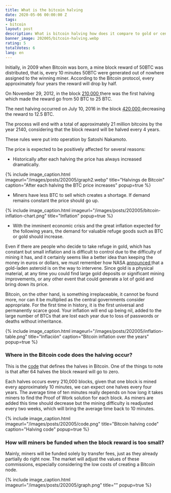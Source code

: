 ```yaml
---
title: What is the bitcoin halving
date: 2020-05-06 00:00:00 Z
tags:
- bitcoin
layout: post
description: What is bitcoin halving how does it compare to gold or central banks
banner_image: 202005/bitcoin-halving.webp
rating: 5
totalVotes: 6
lang: en
---
```


Initially, in 2009 when Bitcoin was born, a mine block reward of 50BTC was distributed, that is, every 10 minutes 50BTC were generated out of nowhere assigned to the winning miner. According to the Bitcoin protocol, every approximately four years the reward will drop by half.

<!--more-->

On November 29, 2012, in the block <a rel="nofollow" href="https://www.blockchain.com/btc/block/000000000000048b95347e83192f69cf0366076336c639f9b7228e9ba171342e"> 210,000 </a> there was the first halving which made the reward go from 50 BTC to 25 BTC.

The next halving occurred on July 10, 2016 in the block <a rel="nofollow" href="https://www.blockchain.com/btc/block/000000000000000002cce816c0ab2c5c269cb081896b7dcb34b8422d6b74ffa1"> 420,000 </a> decreasing the reward to 12.5 BTC.

The process will end with a total of approximately 21 million bitcoins by the year 2140, considering that the block reward will be halved every 4 years.

These rules were put into operation by Satoshi Nakamoto.

The price is expected to be positively affected for several reasons:

- Historically after each halving the price has always increased dramatically.

{% include image_caption.html imageurl="/images/posts/202005/graph2.webp" title="Halvings de Bitcoin" caption="After each halving the BTC price increases" popup=true %}

- Miners have less BTC to sell which creates a shortage. If demand remains constant the price should go up.

{% include image_caption.html imageurl="/images/posts/202005/bitcoin-inflation-chart.png" title="Inflation" popup=true %}

- With the imminent economic crisis and the great inflation expected for the following years, the demand for valuable refuge goods such as BTC or gold should increase.

Even if there are people who decide to take refuge in gold, which has constant but small inflation and is difficult to control due to the difficulty of mining it has, and it certainly seems like a better idea than keeping the money in euros or dollars, we must remember how NASA <a rel = "nofollow" href = "https://www.foxnews.com/science/nasa-headed-towards-giant-golden-asteroid-that-could-make-everyone-on-earth-a-billionaire" > announced </a> that a gold-laden asteroid is on the way to intervene. Since gold is a physical material, at any time you could find large gold deposits or significant mining improvements, or any other event that could generate a lot of gold and bring down its price.

Bitcoin, on the other hand, is something irreplaceable, it cannot be found more, nor can it be multiplied as the central governments consider appropriate. For the first time in history, it is the first universal and permanently scarce good. Your inflation will end up being nil, added to the large number of BTCs that are lost each year due to loss of passwords or deaths without inheritance.


{% include image_caption.html imageurl="/images/posts/202005/inflation-table.png" title="Inflación" caption="Bitcoin inflation over the years" popup=true %}

### Where in the Bitcoin code does the halving occur?

This is the <a rel="nofollow" href="https://github.com/bitcoin/bitcoin/blob/master/src/validation.cpp">code</a> that defines the halves in Bitcoin. One of the things to note is that after 64 halves the block reward will go to zero.

Each halves occurs every 210,000 blocks, given that one block is mined every approximately 10 minutes, we can expect one halves every four years. The average time of ten minutes really depends on how long it takes miners to find the Proof of Work solution for each block. As miners are added this time should decrease but the mining difficulty is readjusted every two weeks, which will bring the average time back to 10 minutes.

{% include image_caption.html imageurl="/images/posts/202005/code.png" title="Bitcoin halving code" caption="Halving code" popup=true %}

### How will miners be funded when the block reward is too small?

Mainly, miners will be funded solely by transfer fees, just as they already partially do right now. The market will adjust the values ​​of these commissions, especially considering the low costs of creating a Bitcoin node.

{% include image_caption.html imageurl="/images/posts/202005/graph.png" title="" popup=true %}


